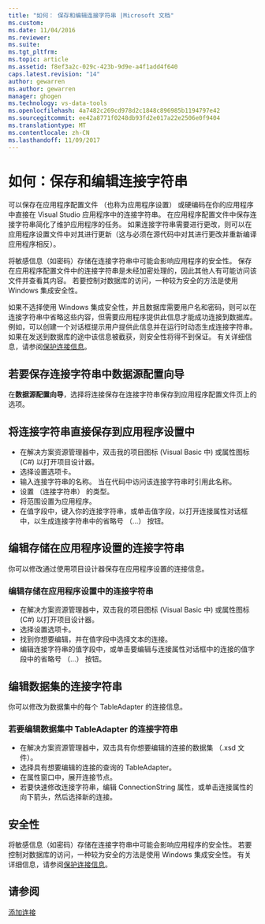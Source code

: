 ```yaml
---
title: "如何： 保存和编辑连接字符串 |Microsoft 文档"
ms.custom: 
ms.date: 11/04/2016
ms.reviewer: 
ms.suite: 
ms.tgt_pltfrm: 
ms.topic: article
ms.assetid: f8ef3a2c-029c-423b-9d9e-a4f1add4f640
caps.latest.revision: "14"
author: gewarren
ms.author: gewarren
manager: ghogen
ms.technology: vs-data-tools
ms.openlocfilehash: 4a7482c269cd978d2c1848c896985b1194797e42
ms.sourcegitcommit: ee42a8771f0248db93fd2e017a22e2506e0f9404
ms.translationtype: MT
ms.contentlocale: zh-CN
ms.lasthandoff: 11/09/2017
---
```

# <a name="how-to-save-and-edit-connection-strings"></a>如何：保存和编辑连接字符串
可以保存在应用程序配置文件 （也称为应用程序设置） 或硬编码在你的应用程序中直接在 Visual Studio 应用程序中的连接字符串。 在应用程序配置文件中保存连接字符串简化了维护应用程序的任务。 如果连接字符串需要进行更改，则可以在应用程序设置文件中对其进行更新（这与必须在源代码中对其进行更改并重新编译应用程序相反）。

将敏感信息（如密码）存储在连接字符串中可能会影响应用程序的安全性。 保存在应用程序配置文件中的连接字符串是未经加密处理的，因此其他人有可能访问该文件并查看其内容。 若要控制对数据库的访问，一种较为安全的方法是使用 Windows 集成安全性。

如果不选择使用 Windows 集成安全性，并且数据库需要用户名和密码，则可以在连接字符串中省略这些内容，但需要应用程序提供此信息才能成功连接到数据库。 例如，可以创建一个对话框提示用户提供此信息并在运行时动态生成连接字符串。 如果在发送到数据库的途中该信息被截获，则安全性将得不到保证。 有关详细信息，请参阅[保护连接信息](/dotnet/framework/data/adonet/protecting-connection-information)。

## <a name="to-save-a-connection-string-from-within-the-data-source-configuration-wizard"></a>若要保存连接字符串中数据源配置向导
在**数据源配置向导**，选择将连接保存在连接字符串保存到应用程序配置文件页上的选项。

## <a name="to-save-a-connection-string-directly-into-application-settings"></a>将连接字符串直接保存到应用程序设置中
- 在解决方案资源管理器中，双击我的项目图标 (Visual Basic 中) 或属性图标 (C#) 以打开项目设计器。
- 选择设置选项卡。
- 输入连接字符串的名称。 当在代码中访问该连接字符串时引用此名称。
- 设置 （连接字符串） 的类型。
- 将范围设置为应用程序。
- 在值字段中，键入你的连接字符串，或单击值字段，以打开连接属性对话框中，以生成连接字符串中的省略号 （...） 按钮。  

## <a name="editing-connection-strings-stored-in-application-settings"></a>编辑存储在应用程序设置的连接字符串
你可以修改通过使用项目设计器保存在应用程序设置的连接信息。  

### <a name="to-edit-a-connection-string-stored-in-application-settings"></a>编辑存储在应用程序设置中的连接字符串
- 在解决方案资源管理器中，双击我的项目图标 (Visual Basic 中) 或属性图标 (C#) 以打开项目设计器。
- 选择设置选项卡。
- 找到你想要编辑，并在值字段中选择文本的连接。
- 编辑连接字符串的值字段中，或单击要编辑与连接属性对话框中的连接的值字段中的省略号 （...） 按钮。  

## <a name="editing-connection-strings-for-datasets"></a>编辑数据集的连接字符串
你可以修改为数据集中的每个 TableAdapter 的连接信息。  

### <a name="to-edit-a-connection-string-for-a-tableadapter-in-a-dataset"></a>若要编辑数据集中 TableAdapter 的连接字符串
- 在解决方案资源管理器中，双击具有你想要编辑的连接的数据集 （.xsd 文件）。
- 选择具有想要编辑的连接的查询的 TableAdapter。
- 在属性窗口中，展开连接节点。
- 若要快速修改连接字符串，编辑 ConnectionString 属性，或单击连接属性的向下箭头，然后选择新的连接。

## <a name="security"></a>安全性
将敏感信息（如密码）存储在连接字符串中可能会影响应用程序的安全性。 若要控制对数据库的访问，一种较为安全的方法是使用 Windows 集成安全性。
有关详细信息，请参阅[保护连接信息](/dotnet/framework/data/adonet/protecting-connection-information)。
  
## <a name="see-also"></a>请参阅
[添加连接](../data-tools/add-new-connections.md)